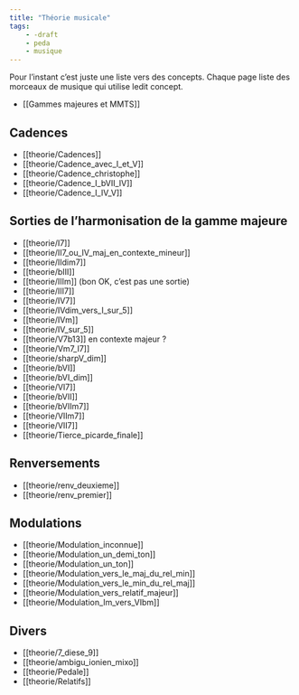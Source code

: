 ```yaml
---
title: "Théorie musicale"
tags:
    - -draft
    - peda
    - musique
---
```


Pour l’instant c’est juste une liste vers des concepts. Chaque page liste
des morceaux de musique qui utilise ledit concept.

- [[Gammes majeures et MMTS]]

## Cadences

- [[theorie/Cadences]]
- [[theorie/Cadence_avec_I_et_V]]
- [[theorie/Cadence_christophe]]
- [[theorie/Cadence_I_bVII_IV]]
- [[theorie/Cadence_I_IV_V]]

## Sorties de l’harmonisation de la gamme majeure

- [[theorie/I7]]
- [[theorie/II7_ou_IV_maj_en_contexte_mineur]]
- [[theorie/IIdim7]]
- [[theorie/bIII]]
- [[theorie/IIIm]] (bon OK, c’est pas une sortie)
- [[theorie/III7]]
- [[theorie/IV7]]
- [[theorie/IVdim_vers_I_sur_5]]
- [[theorie/IVm]]
- [[theorie/IV_sur_5]]
- [[theorie/V7b13]] en contexte majeur ?
- [[theorie/Vm7_I7]]
- [[theorie/sharpV_dim]]
- [[theorie/bVI]]
- [[theorie/bVI_dim]]
- [[theorie/VI7]]
- [[theorie/bVII]]
- [[theorie/bVIIm7]]
- [[theorie/VIIm7]]
- [[theorie/VII7]]
- [[theorie/Tierce_picarde_finale]]

## Renversements

- [[theorie/renv_deuxieme]]
- [[theorie/renv_premier]]

## Modulations

- [[theorie/Modulation_inconnue]]
- [[theorie/Modulation_un_demi_ton]]
- [[theorie/Modulation_un_ton]]
- [[theorie/Modulation_vers_le_maj_du_rel_min]]
- [[theorie/Modulation_vers_le_min_du_rel_maj]]
- [[theorie/Modulation_vers_relatif_majeur]]
- [[theorie/Modulation_Im_vers_VIbm]]

## Divers

- [[theorie/7_diese_9]]
- [[theorie/ambigu_ionien_mixo]]
- [[theorie/Pedale]]
- [[theorie/Relatifs]]
